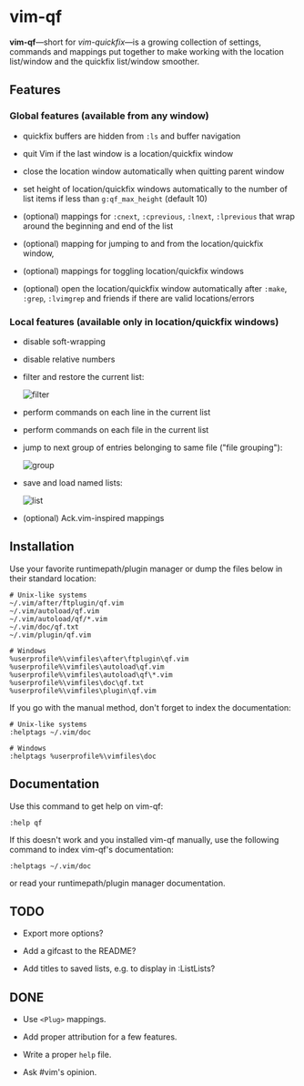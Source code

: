 # vim-qf

**vim-qf**—short for *vim-quickfix*—is a growing collection of settings, commands and mappings put together to make working with the location list/window and the quickfix list/window smoother.

## Features

### Global features (available from any window)

- quickfix buffers are hidden from `:ls` and buffer navigation

- quit Vim if the last window is a location/quickfix window

- close the location window automatically when quitting parent window

- set height of location/quickfix windows automatically to the number of list items if less than `g:qf_max_height` (default 10)

- (optional) mappings for `:cnext`, `:cprevious`, `:lnext`, `:lprevious` that wrap around the beginning and end of the list

- (optional) mapping for jumping to and from the location/quickfix window,

- (optional) mappings for toggling location/quickfix windows

- (optional) open the location/quickfix window automatically after `:make`, `:grep`, `:lvimgrep` and friends if there are valid locations/errors

### Local features (available only in location/quickfix windows)

- disable soft-wrapping

- disable relative numbers

- filter and restore the current list:

  ![filter](https://romainl.github.io/vim-qf/filter.gif)

- perform commands on each line in the current list

- perform commands on each file in the current list

- jump to next group of entries belonging to same file ("file grouping"):

  ![group](https://romainl.github.io/vim-qf/group.gif)

- save and load named lists:

  ![list](https://romainl.github.io/vim-qf/list.gif)

- (optional) Ack.vim-inspired mappings

## Installation

Use your favorite runtimepath/plugin manager or dump the files below in their standard location:

    # Unix-like systems
    ~/.vim/after/ftplugin/qf.vim
    ~/.vim/autoload/qf.vim
    ~/.vim/autoload/qf/*.vim
    ~/.vim/doc/qf.txt
    ~/.vim/plugin/qf.vim

    # Windows
    %userprofile%\vimfiles\after\ftplugin\qf.vim
    %userprofile%\vimfiles\autoload\qf.vim
    %userprofile%\vimfiles\autoload\qf\*.vim
    %userprofile%\vimfiles\doc\qf.txt
    %userprofile%\vimfiles\plugin\qf.vim

If you go with the manual method, don't forget to index the documentation:

    # Unix-like systems
    :helptags ~/.vim/doc

    # Windows
    :helptags %userprofile%\vimfiles\doc

## Documentation

Use this command to get help on vim-qf:

    :help qf

If this doesn't work and you installed vim-qf manually, use the following command to index vim-qf's documentation:

    :helptags ~/.vim/doc

or read your runtimepath/plugin manager documentation.

## TODO

- Export more options?

- Add a gifcast to the README?

- Add titles to saved lists, e.g. to display in :ListLists?

## DONE

- Use `<Plug>` mappings.

- Add proper attribution for a few features.

- Write a proper `help` file.

- Ask #vim's opinion.
